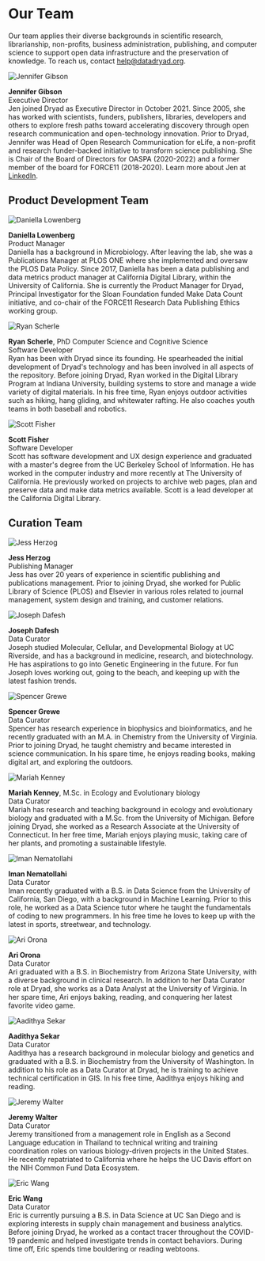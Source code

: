 <h1>Our Team</h1>

<p>Our team applies their diverse backgrounds in scientific research, librarianship, non-profits, business administration, publishing, and computer science to support open data infrastructure and the preservation of knowledge. To reach us, contact <a href=mailto:help@datadryad.org>help@datadryad.org</a>.</p>

<div class="bio">
  <img src="/images/jgibson.jpeg" alt="Jennifer Gibson" title="Jennifer Gibson">
  <p><strong>Jennifer Gibson</strong><br/>
  Executive Director<br/>
  Jen joined Dryad as Executive Director in October 2021. Since 2005, she has
  worked with scientists, funders, publishers, libraries, developers and others
  to explore fresh paths toward accelerating discovery through open research
  communication and open-technology innovation. Prior to Dryad, Jennifer was
  Head of Open Research Communication for eLife, a non-profit and research
  funder-backed initiative to transform science publishing. She is Chair of the
  Board of Directors for OASPA (2020-2022) and a former member of the board for
  FORCE11 (2018-2020). Learn more about Jen at
  <a href="https://www.linkedin.com/in/jmclenna/" target="_blank">LinkedIn</a>.
  </p>
</div>

<h2 id="dev">Product Development Team</h2>

<div class="bio">
  <img src="/images/daniella.jpg" alt="Daniella Lowenberg" title="Daniella Lowenberg">
  <p><strong>Daniella Lowenberg</strong><br/>
  Product Manager<br/>
  Daniella has a background in Microbiology. After leaving the lab, she was a
  Publications Manager at PLOS ONE where she implemented and oversaw the PLOS
  Data Policy. Since 2017, Daniella has been a data publishing and data metrics
  product manager at California Digital Library, within the University of
  California. She is currently the Product Manager for Dryad, Principal
  Investigator for the Sloan Foundation funded Make Data Count initiative, and
  co-chair of the FORCE11 Research Data Publishing Ethics working group.
  </p>
</div>

<div class="bio">
  <img src="/images/rscherle.jpg" alt="Ryan Scherle" title="Ryan Scherle">
  <p><strong>Ryan Scherle</strong>, PhD Computer Science and Cognitive
  Science<br/>
  Software Developer<br/>
  Ryan has been with Dryad since its founding. He spearheaded the initial development of Dryad's technology and has been involved in all aspects of the repository. Before joining Dryad, Ryan worked in the Digital Library Program at Indiana University, building systems to store and manage a wide variety of digital materials. In his free time, Ryan enjoys outdoor activities such as hiking, hang gliding, and whitewater rafting. He also coaches youth teams in both baseball and robotics.
</p>
</div>

<div class="bio">
  <img src="/images/scott.jpg" alt="Scott Fisher" title="Scott Fisher">
  <p><strong>Scott Fisher</strong><br/>
  Software Developer<br/>
  Scott has software development and UX design experience and graduated with a master's degree from the UC Berkeley School of
  Information.  He has worked in the computer industry and more recently at The University
  of California. He previously worked on projects to archive web pages, plan and preserve data
  and make data metrics available. Scott is a lead developer at the California Digital Library.</p>
</div>

<h2 id="curation">Curation Team</h2>

<div class="bio">
    <img src="/images/JHerzog.jpg" alt="Jess Herzog" title="Jess Herzog">
  <p><strong>Jess Herzog</strong><br/>
  Publishing Manager<br/>
  Jess has over 20 years of experience in scientific publishing and publications management. Prior to joining Dryad, she worked for Public Library of Science (PLOS) and Elsevier in various roles related to journal management, system design and training, and customer relations.</p>
</div>

<div class="bio">
    <img src="/images/jdafesh.jpg" alt="Joseph Dafesh" title="Joseph Dafesh">
  <p><strong>Joseph Dafesh</strong><br/>
  Data Curator<br/>
  Joseph studied Molecular, Cellular, and Developmental Biology at UC
  Riverside, and has a background in medicine, research, and biotechnology. He
  has aspirations to go into Genetic Engineering in the future. For fun Joseph
  loves working out, going to the beach, and keeping up with the latest fashion trends.
  </p>
</div>

<div class="bio">
    <img src="/images/sgrewe.jpg" alt="Spencer Grewe" title="Spencer Grewe">
  <p><strong>Spencer Grewe</strong><br/>
  Data Curator<br/>
  Spencer has research experience in biophysics and bioinformatics, and he
  recently graduated with an M.A. in Chemistry from the University of
  Virginia. Prior to joining Dryad, he taught chemistry and became interested
  in science communication. In his spare time, he enjoys reading books, making
  digital art, and exploring the outdoors.
  </p>
</div>

<div class="bio">
    <img src="/images/MKenney.jpg" alt="Mariah Kenney" title="Mariah Kenney">
  <p><strong>Mariah Kenney</strong>, M.Sc. in Ecology and Evolutionary
    biology<br/>
	Data Curator<br/>
	Mariah has research and teaching background in ecology and evolutionary biology and graduated with a M.Sc. from the University of Michigan. Before joining Dryad, she worked as a Research Associate at the University of Connecticut. In her free time, Mariah enjoys playing music, taking care of her plants, and promoting a sustainable lifestyle.</p>
</div>

<div class="bio">
    <img src="/images/Iman.png" alt="Iman Nematollahi" title="Iman Nematollahi">
  <p><strong>Iman Nematollahi</strong><br/>
  Data Curator<br/>
  Iman recently graduated with a B.S. in Data Science from the University of
    California, San Diego, with a background in Machine Learning. Prior to this
    role, he worked as a Data Science tutor where he taught the fundamentals of
    coding to new programmers. In his free time he loves to keep up with the
    latest in sports, streetwear, and technology.</p>
</div>

<div class="bio">
    <img src="/images/AOrona.jpg" alt="Ari Orona" title="Ari Orona">
  <p><strong>Ari Orona</strong><br/>
  Data Curator<br/>
  Ari graduated with a B.S. in Biochemistry from Arizona State University, with a diverse background in clinical research. In addition to her Data Curator role at Dryad, she works as a Data Analyst at the University of Virginia. In her spare time, Ari enjoys baking, reading, and conquering her latest favorite video game.</p>
</div>

<div class="bio">
  <img src="/images/Aadithya_Sekar_Profile.jpeg" alt="Aadithya Sekar" title="Aadithya Sekar">
  <p><strong>Aadithya Sekar</strong><br/>
  Data Curator<br/>
  Aadithya has a research background in molecular biology and genetics and graduated with a B.S. in Biochemistry from the University of Washington. In addition to his role as a Data Curator at Dryad, he is training to achieve technical certification in GIS. In his free time, Aadithya enjoys hiking and reading.</p>
</div>

<div class="bio">
  <img src="/images/jwalter.png" alt="Jeremy Walter" title="Jeremy Walter">
  <p><strong>Jeremy Walter</strong><br/>
  Data Curator<br/>
  Jeremy transitioned from a management role in English as a Second Language
  education in Thailand to technical writing and training coordination roles on
  various biology-driven projects in the United States. He recently repatriated
  to California where he helps the UC Davis effort on the NIH Common Fund Data
  Ecosystem.</p>
</div>

<div class="bio">
  <img src="/images/ewang.png" alt="Eric Wang" title="Eric Wang">
  <p><strong>Eric Wang</strong><br/>
  Data Curator<br/>
  Eric is currently pursuing a B.S. in Data Science at UC San Diego and is
  exploring interests in supply chain management and business analytics. Before
  joining Dryad, he worked as a contact tracer throughout the COVID-19 pandemic
  and helped investigate trends in contact behaviors. During time off, Eric
  spends time bouldering or reading webtoons.</p>
</div>


